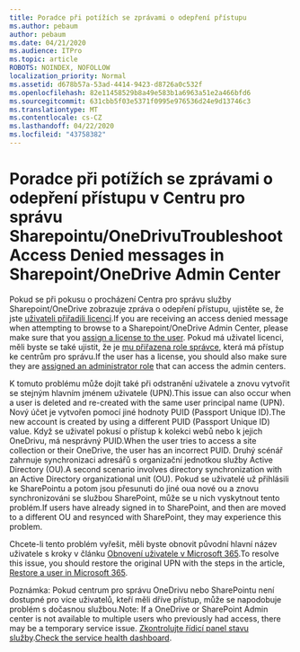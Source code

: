 ```yaml
---
title: Poradce při potížích se zprávami o odepření přístupu
ms.author: pebaum
author: pebaum
ms.date: 04/21/2020
ms.audience: ITPro
ms.topic: article
ROBOTS: NOINDEX, NOFOLLOW
localization_priority: Normal
ms.assetid: d678b57a-53ad-4414-9423-d8726a0c532f
ms.openlocfilehash: 82e11458529b8a49e583b1a6963a51e2a466bfd6
ms.sourcegitcommit: 631cbb5f03e5371f0995e976536d24e9d13746c3
ms.translationtype: MT
ms.contentlocale: cs-CZ
ms.lasthandoff: 04/22/2020
ms.locfileid: "43758382"
---
```

# <a name="troubleshoot-access-denied-messages-in-sharepointonedrive-admin-center"></a><span data-ttu-id="45960-102">Poradce při potížích se zprávami o odepření přístupu v Centru pro správu Sharepointu/OneDrivu</span><span class="sxs-lookup"><span data-stu-id="45960-102">Troubleshoot Access Denied messages in Sharepoint/OneDrive Admin Center</span></span>

<span data-ttu-id="45960-103">Pokud se při pokusu o procházení Centra pro správu služby Sharepoint/OneDrive zobrazuje zpráva o odepření přístupu, ujistěte se, že jste [uživateli přiřadili licenci](https://docs.microsoft.com/office365/admin/subscriptions-and-billing/assign-licenses-to-users?view=o365-worldwide&amp;tabs=One).</span><span class="sxs-lookup"><span data-stu-id="45960-103">If you are receiving an access denied message when attempting to browse to a Sharepoint/OneDrive Admin Center, please make sure that you [assign a license to the user](https://docs.microsoft.com/office365/admin/subscriptions-and-billing/assign-licenses-to-users?view=o365-worldwide&amp;tabs=One).</span></span> <span data-ttu-id="45960-104">Pokud má uživatel licenci, měli byste se také ujistit, že je [mu přiřazena role správce,](https://docs.microsoft.com/office365/admin/add-users/about-admin-roles?view=o365-worldwide) která má přístup ke centrům pro správu.</span><span class="sxs-lookup"><span data-stu-id="45960-104">If the user has a license, you should also make sure they are [assigned an administrator role](https://docs.microsoft.com/office365/admin/add-users/about-admin-roles?view=o365-worldwide) that can access the admin centers.</span></span>

<span data-ttu-id="45960-105">K tomuto problému může dojít také při odstranění uživatele a znovu vytvořit se stejným hlavním jménem uživatele (UPN).</span><span class="sxs-lookup"><span data-stu-id="45960-105">This issue can also occur when a user is deleted and re-created with the same user principal name (UPN).</span></span> <span data-ttu-id="45960-106">Nový účet je vytvořen pomocí jiné hodnoty PUID (Passport Unique ID).</span><span class="sxs-lookup"><span data-stu-id="45960-106">The new account is created by using a different PUID (Passport Unique ID) value.</span></span> <span data-ttu-id="45960-107">Když se uživatel pokusí o přístup k kolekci webů nebo k jejich OneDrivu, má nesprávný PUID.</span><span class="sxs-lookup"><span data-stu-id="45960-107">When the user tries to access a site collection or their OneDrive, the user has an incorrect PUID.</span></span> <span data-ttu-id="45960-108">Druhý scénář zahrnuje synchronizaci adresářů s organizační jednotkou služby Active Directory (OU).</span><span class="sxs-lookup"><span data-stu-id="45960-108">A second scenario involves directory synchronization with an Active Directory organizational unit (OU).</span></span> <span data-ttu-id="45960-109">Pokud se uživatelé už přihlásili ke SharePointu a potom jsou přesunuti do jiné oua nové ou a znovu synchronizováni se službou SharePoint, může se u nich vyskytnout tento problém.</span><span class="sxs-lookup"><span data-stu-id="45960-109">If users have already signed in to SharePoint, and then are moved to a different OU and resynced with SharePoint, they may experience this problem.</span></span>

<span data-ttu-id="45960-110">Chcete-li tento problém vyřešit, měli byste obnovit původní hlavní název uživatele s kroky v článku [Obnovení uživatele v Microsoft 365](https://docs.microsoft.com/office365/admin/add-users/restore-user?view=o365-worldwide).</span><span class="sxs-lookup"><span data-stu-id="45960-110">To resolve this issue, you should restore the original UPN with the steps in the article, [Restore a user in Microsoft 365](https://docs.microsoft.com/office365/admin/add-users/restore-user?view=o365-worldwide).</span></span>

<span data-ttu-id="45960-111">Poznámka: Pokud centrum pro správu OneDrivu nebo SharePointu není dostupné pro více uživatelů, kteří měli dříve přístup, může se napodobuje problém s dočasnou službou.</span><span class="sxs-lookup"><span data-stu-id="45960-111">Note: If a OneDrive or SharePoint Admin center is not available to multiple users who previously had access, there may be a temporary service issue.</span></span>  <span data-ttu-id="45960-112">[Zkontrolujte řídicí panel stavu služby](https://portal.office.com/adminportal/home#/servicehealth).</span><span class="sxs-lookup"><span data-stu-id="45960-112">[Check the service health dashboard](https://portal.office.com/adminportal/home#/servicehealth).</span></span>


